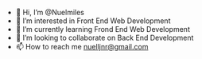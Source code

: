 - 👋 Hi, I’m @Nuelmiles
- 👀 I’m interested in Front End Web Development
- 🌱 I’m currently learning Frond End Web Development
- 💞️ I’m looking to collaborate on Back End Development
- 📫 How to reach me nuelljnr@gmail.com

<!---
Nuelmiles/Nuelmiles is a ✨ special ✨ repository because its `README.md` (this file) appears on your GitHub profile.
You can click the Preview link to take a look at your changes.
--->
